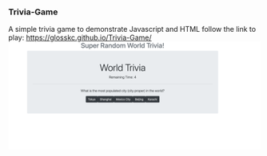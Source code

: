 ### Trivia-Game
A simple trivia game to demonstrate Javascript and HTML
follow the link to play: https://glosskc.github.io/Trivia-Game/
![Image of LMS Schedule](assets/images/TriviaGame.png)